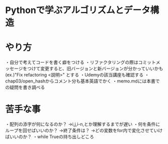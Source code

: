 # Pythonで学ぶアルゴリズムとデータ構造


# やり方
 ・自分で考えてコードを書く癖をつける
 ・リファクタリングの際はコミットメッセージをつけて変更すると、旧バージョンと新バージョンが分かっていいかも
    (ex.)"Fix refactoring <説明>" とする
 ・Udemyの該当講座も確認する
 ・chap03/open_hashからコメント分も基本英語でかく
 ・memo.mdには本書での疑問を書き調べる


# 苦手な事
・配列の添字が何になるのか？
→i,j,i-n,とか理解するまでが遅い 
・何を条件にループを回せばいいのか？
→終了条件は？
→どの変数をfor内で変化させていけばいいのか？
・while Trueの持ち出しどころ
